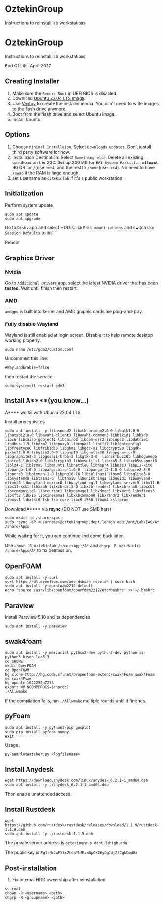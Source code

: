 # OztekinGroup
Instructions to reinstall lab workstations

# OztekinGroup
Instructions to reinstall lab workstations

End Of Life: April 2027
## Creating Installer
1. Make sure the `Secure Boot` in UEFI BIOS is disabled.
2. Download [Ubuntu 22.04 LTS image](https://releases.ubuntu.com/jammy/ubuntu-22.04.2-desktop-amd64.iso).
3. Use [Ventoy](https://github.com/ventoy/Ventoy/releases) to create the installer media. You don't need to write images to the flash drive anymore.
4. Boot from the flash drive and select Ubuntu image.
5. Install Ubuntu. 
## Options
1. Choose `Minimal Installaion`. Select `Downloads updates`. Don't install third party software for now.
2. Installation Destination: Select `Something else`. Delete all existing partitions on the SSD. Set up 200 MB for `EFI System Partition`, **at least** 90 GB for `/`(use `ext4`) and the rest to `/home`(use `ext4`). No need to have `/swap` if the RAM is large enough.
3. set username as `oztekinlab` if it's a public workstation

## Initialization
Perform system update
```
sudo apt update
sudo apt upgrade
```
Go to `Disks` app and select HDD. Click `Edit mount options` and switch `Use Session Defaults` to `OFF`

Reboot

## Graphics Driver
### Nvidia
Go to `Additional Drivers` app, select the latest NVIDIA driver that has been **tested**.
Wait until finish then restart.
### AMD
`amdgpu` is built into kernel and AMD graphic cards are plug-and-play.
### Fully disable Wayland
Wayland is still enabled at login screen. Disable it to help remote desktop working properly.
```
sudo nano /etc/gdm3/custom.conf
```
Uncomment this line:
```
#WaylandEnable=false
```
then restart the service
```
sudo systemctl restart gdm3
```
## Install A****(you know...)
A**** works with Ubuntu 22.04 LTS.

Install prerequisites
```
sudo apt install -y libasound2 libatk-bridge2.0-0 libatk1.0-0 libatspi2.0-0 libavahi-client3 libavahi-common3 libblkid1 libbsd0 libc6 libcairo-gobject2 libcairo2 libcom-err2 libcups2 libdatrie1 libdbus-1-3 libdrm2 libepoxy0 libexpat1 libffi7 libfontconfig1 libfreetype6 libfribidi0 libgbm1 libgcc-s1 libgcrypt20 libgdk-pixbuf2.0-0 libglib2.0-0 libgmp10 libgnutls30 libgpg-error0 libgraphite2-3 libgssapi-krb5-2 libgtk-3-0  libharfbuzz0b libhogweed6 libice6 libidn2-0 libk5crypto3 libkeyutils1 libkrb5-3 libkrb5support0 liblz4-1 liblzma5 libmount1 libnettle8 libnspr4 libnss3 libp11-kit0 libpango-1.0-0 libpangocairo-1.0-0  libpangoft2-1.0-0 libpcre2-8-0 libpcre3 libpixman-1-0 libpng16-16 libselinux1 libsm6 libsqlite3-0  libsystemd0 libtasn1-6  libthai0 libunistring2 libuuid1 libwayland-client0 libwayland-cursor0 libwayland-egl1 libwayland-server0 libx11-6 libx11-xcb1 libxau6 libxcb-dri3-0 libxcb-render0 libxcb-shm0 libxcb1 libxcomposite1 libxcursor1 libxdamage1 libxdmcp6 libxext6 libxfixes3 libxft2 libxi6 libxinerama1 libxkbcommon0 libxrandr2 libxrender1 libxss1 libxtst6 lsb lsb-core libc6-i386 libxm4 xsltproc
```
Download A**** via **rsync** (DO NOT use SMB here)
```
sudo mkdir -p /share/Apps
sudo rsync -aP <username>@oztekingroup.dept.lehigh.edu:/mnt/Lab/IAC/A* /share/Apps
```

While waiting for it, you can continue and come back later.

Use `chown -R oztekinlab /share/Apps/A*` and `chgrp -R oztekinlab /share/Apps/A*` to fix permission.

## OpenFOAM
```
sudo apt install -y curl
curl https://dl.openfoam.com/add-debian-repo.sh | sudo bash
sudo apt install -y openfoam2212-default
echo 'source /usr/lib/openfoam/openfoam2212/etc/bashrc' >> ~/.bashrc 
```

## Paraview
Install Paraview 5.10 and its dependencies
```
sudo apt install -y paraview
```
## swak4foam
```
sudo apt install -y mercurial python2-dev python3-dev python-is-python3 bison lua5.3
cd $HOME
mkdir OpenFOAM
cd OpenFOAM
hg clone http://hg.code.sf.net/p/openfoam-extend/swak4Foam swak4Foam
cd swak4Foam
hg update 1642259a7273
export WM_NCOMPPROCS=$(nproc)
./Allwmake
```
If the compilation fails, run `./Allwmake` multiple rounds until it finishes.

## pyFoam
```
sudo apt install -y python3-pip gnuplot
sudo pip install pyfoam numpy
exit
```
Usage:
```
pyFoamPlotWatcher.py <logfilename>
```
## Install Anydesk
```
wget https://download.anydesk.com/linux/anydesk_6.2.1-1_amd64.deb
sudo apt install -y ./anydesk_6.2.1-1_amd64.deb
```
Then enable unattended access.

## Install Rustdesk
```
wget https://github.com/rustdesk/rustdesk/releases/download/1.1.9/rustdesk-1.1.9.deb
sudo apt install -y ./rustdesk-1.1.9.deb
```
The private server address is `oztekingroup.dept.lehigh.edu`

The public key is `Pg1rNc2wFY5x2LdhYLSEzmGpQXC6yDgCdjZ3CgbDwd8=`

## Post-installation
1. Fix internal HDD ownership after reinstallation.
```
su root
chown -R <username> <path>
chgrp -R <groupname> <path>
```

